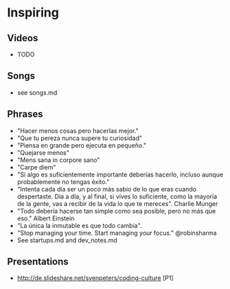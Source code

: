 Inspiring
=========



Videos
------
 * TODO

Songs
-----
 * see songs.md

Phrases
-------
 * "Hacer menos cosas pero hacerlas mejor."
 * "Que tu pereza nunca supere tu curiosidad"
 * "Piensa en grande pero ejecuta en pequeño."
 * "Quejarse menos"
 * "Mens sana in corpore sano"
 * "Carpe diem"
 * "Si algo es suficientemente importante deberías hacerlo, incluso aunque probablemente no tengas éxito."
 * "Intenta cada día ser un poco más sabio de lo que eras cuando despertaste. Día a día, y al final, si vives lo suficiente, como la mayoría de la gente, vas a recibir de la vida lo que te mereces". Charlie Munger
 * "Todo debería hacerse tan simple como sea posible, pero no más que eso." Albert Einstein
 * "La única la inmutable es que todo cambia".
 * "Stop managing your time. Start managing your focus." @robinsharma
 * See startups.md and dev_notes.md

Presentations
-------------

* http://de.slideshare.net/svenpeters/coding-culture [P1]
